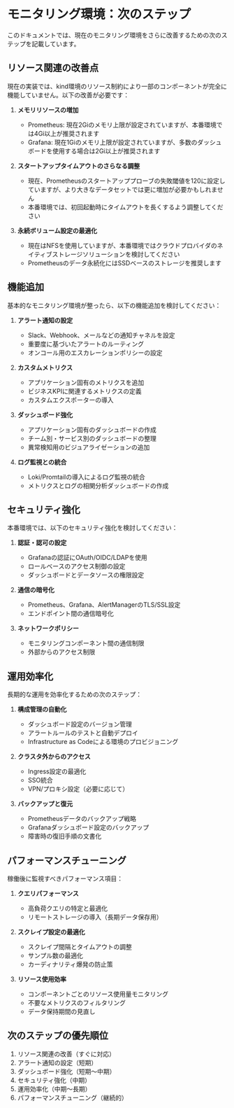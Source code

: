 # モニタリング環境：次のステップ

このドキュメントでは、現在のモニタリング環境をさらに改善するための次のステップを記載しています。

## リソース関連の改善点

現在の実装では、kind環境のリソース制約により一部のコンポーネントが完全に機能していません。以下の改善が必要です：

1. **メモリリソースの増加**
   - Prometheus: 現在2Giのメモリ上限が設定されていますが、本番環境では4Gi以上が推奨されます
   - Grafana: 現在1Giのメモリ上限が設定されていますが、多数のダッシュボードを使用する場合は2Gi以上が推奨されます

2. **スタートアップタイムアウトのさらなる調整**
   - 現在、Prometheusのスタートアッププローブの失敗閾値を120に設定していますが、より大きなデータセットでは更に増加が必要かもしれません
   - 本番環境では、初回起動時にタイムアウトを長くするよう調整してください

3. **永続ボリューム設定の最適化**
   - 現在はNFSを使用していますが、本番環境ではクラウドプロバイダのネイティブストレージソリューションを検討してください
   - Prometheusのデータ永続化にはSSDベースのストレージを推奨します

## 機能追加

基本的なモニタリング環境が整ったら、以下の機能追加を検討してください：

1. **アラート通知の設定**
   - Slack、Webhook、メールなどの通知チャネルを設定
   - 重要度に基づいたアラートのルーティング
   - オンコール用のエスカレーションポリシーの設定

2. **カスタムメトリクス**
   - アプリケーション固有のメトリクスを追加
   - ビジネスKPIに関連するメトリクスの定義
   - カスタムエクスポーターの導入

3. **ダッシュボード強化**
   - アプリケーション固有のダッシュボードの作成
   - チーム別・サービス別のダッシュボードの整理
   - 異常検知用のビジュアライゼーションの追加

4. **ログ監視との統合**
   - Loki/Promtailの導入によるログ監視の統合
   - メトリクスとログの相関分析ダッシュボードの作成

## セキュリティ強化

本番環境では、以下のセキュリティ強化を検討してください：

1. **認証・認可の設定**
   - Grafanaの認証にOAuth/OIDC/LDAPを使用
   - ロールベースのアクセス制御の設定
   - ダッシュボードとデータソースの権限設定

2. **通信の暗号化**
   - Prometheus、Grafana、AlertManagerのTLS/SSL設定
   - エンドポイント間の通信暗号化

3. **ネットワークポリシー**
   - モニタリングコンポーネント間の通信制限
   - 外部からのアクセス制限

## 運用効率化

長期的な運用を効率化するための次のステップ：

1. **構成管理の自動化**
   - ダッシュボード設定のバージョン管理
   - アラートルールのテストと自動デプロイ
   - Infrastructure as Codeによる環境のプロビジョニング

2. **クラスタ外からのアクセス**
   - Ingress設定の最適化
   - SSO統合
   - VPN/プロキシ設定（必要に応じて）

3. **バックアップと復元**
   - Prometheusデータのバックアップ戦略
   - Grafanaダッシュボード設定のバックアップ
   - 障害時の復旧手順の文書化

## パフォーマンスチューニング

稼働後に監視すべきパフォーマンス項目：

1. **クエリパフォーマンス**
   - 高負荷クエリの特定と最適化
   - リモートストレージの導入（長期データ保存用）

2. **スクレイプ設定の最適化**
   - スクレイプ間隔とタイムアウトの調整
   - サンプル数の最適化
   - カーディナリティ爆発の防止策

3. **リソース使用効率**
   - コンポーネントごとのリソース使用量モニタリング
   - 不要なメトリクスのフィルタリング
   - データ保持期間の見直し

## 次のステップの優先順位

1. リソース関連の改善（すぐに対応）
2. アラート通知の設定（短期）
3. ダッシュボード強化（短期〜中期）
4. セキュリティ強化（中期）
5. 運用効率化（中期〜長期）
6. パフォーマンスチューニング（継続的） 